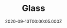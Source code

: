---
title: "Glass"
year: 2019
date: 2020-09-13T00:00:05.000Z
permalink: /almanac/movies/2020-09-13-glass/index.html
link: https://letterboxd.com/rknightuk/film/glass-2019/1/
rating: 3
tmdbid: 450465
---